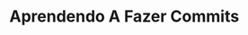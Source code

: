 # Aprendendo A Fazer Commits

<!-- Esse texto é um comentário e não será exibido no arquivo renderizado -->
 
<!-- assim eu consigo fazer documentação -->